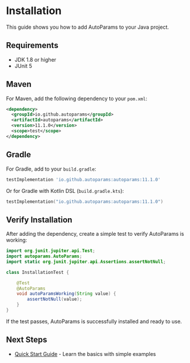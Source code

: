 # Installation

This guide shows you how to add AutoParams to your Java project.

## Requirements

- JDK 1.8 or higher
- JUnit 5

## Maven

For Maven, add the following dependency to your `pom.xml`:

```xml
<dependency>
  <groupId>io.github.autoparams</groupId>
  <artifactId>autoparams</artifactId>
  <version>11.1.0</version>
  <scope>test</scope>
</dependency>
```

## Gradle

For Gradle, add to your `build.gradle`:

```groovy
testImplementation 'io.github.autoparams:autoparams:11.1.0'
```

Or for Gradle with Kotlin DSL (`build.gradle.kts`):

```kotlin
testImplementation("io.github.autoparams:autoparams:11.1.0")
```

## Verify Installation

After adding the dependency, create a simple test to verify AutoParams is working:

```java
import org.junit.jupiter.api.Test;
import autoparams.AutoParams;
import static org.junit.jupiter.api.Assertions.assertNotNull;

class InstallationTest {

    @Test
    @AutoParams
    void autoParamsWorking(String value) {
        assertNotNull(value);
    }
}
```

If the test passes, AutoParams is successfully installed and ready to use.

## Next Steps

- [Quick Start Guide](quick-start.md) - Learn the basics with simple examples

